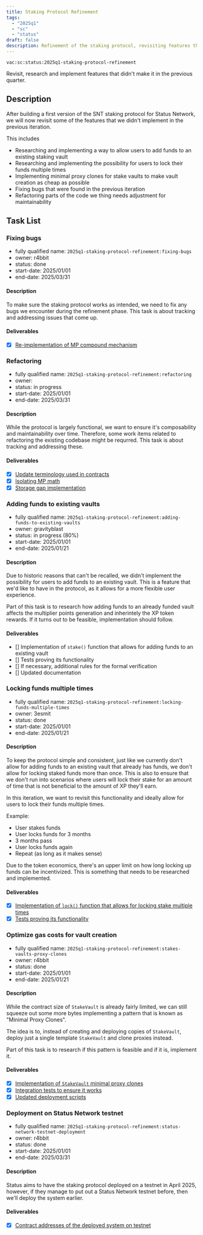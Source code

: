 ```yaml
---
title: Staking Protocol Refinement
tags:
  - "2025q1"
  - "sc"
  - "status"
draft: false
description: Refinement of the staking protocol, revisiting features that didn't make it in previous iterations.
---
```


`vac:sc:status:2025q1-staking-protocol-refinement`

Revisit, research and implement features that didn't make it in the previous quarter. 

## Description

After building a first version of the SNT staking protocol for Status Network, we will now revisit some of the features that we didn't implement in the previous iteration.

This includes

- Researching and implementing a way to allow users to add funds to an existing staking vault
- Researching and implementing the possibility for users to lock their funds multiple times
- Implementing minimal proxy clones for stake vaults to make vault creation as cheap as possible
- Fixing bugs that were found in the previous iteration
- Refactoring parts of the code we thing needs adjustment for maintainability

## Task List


### Fixing bugs
* fully qualified name: `2025q1-staking-protocol-refinement:fixing-bugs`
* owner: r4bbit
* status: done
* start-date: 2025/01/01
* end-date: 2025/03/31

#### Description

To make sure the staking protocol works as intended,
we need to fix any bugs we encounter during the refinement phase.
This task is about tracking and addressing issues that come up.

#### Deliverables

- [x] [Re-implementation of MP compound mechanism](https://github.com/vacp2p/staking-reward-streamer/pull/136)

### Refactoring
* fully qualified name: `2025q1-staking-protocol-refinement:refactoring`
* owner: 
* status: in progress
* start-date: 2025/01/01
* end-date: 2025/03/31

#### Description

While the protocol is largely functional,
we want to ensure it's composability and maintainability over time.
Therefore,
some work items related to refactoring the existing codebase might be requrred.
This task is about tracking and addressing these.

#### Deliverables

- [x] [Update terminology used in contracts](https://github.com/vacp2p/staking-reward-streamer/pull/97)
- [x] [Isolating MP math](https://github.com/vacp2p/staking-reward-streamer/pull/109)
- [x] [Storage gap implementation](https://github.com/vacp2p/staking-reward-streamer/pull/149)

### Adding funds to existing vaults

* fully qualified name: `2025q1-staking-protocol-refinement:adding-funds-to-existing-vaults`
* owner: gravityblast
* status: in progress (80%)
* start-date: 2025/01/01
* end-date: 2025/01/21

#### Description

Due to historic reasons that can't be recalled, we didn't implement the possibility for users to add funds to an existing vault.
This is a feature that we'd like to have in the protocol,
as it allows for a more flexible user experience.

Part of this task is to research how adding funds to an already funded vault affects the multiplier points generation and inherintely the XP token rewards.
If it turns out to be feasible,
implementation should follow.

#### Deliverables

- [] Implementation of `stake()` function that allows for adding funds to an existing vault 
- [] Tests proving its functionality
- [] If necessary, additional rules for the formal verification
- [] Updated documentation


### Locking funds multiple times

* fully qualified name: `2025q1-staking-protocol-refinement:locking-funds-multiple-times`
* owner: 3esmit
* status: done 
* start-date: 2025/01/01
* end-date: 2025/01/21

#### Description

To keep the protocol simple and consistent,
just like we currently don't allow for adding funds to an existing vault that already has funds,
we don't allow for locking staked funds more than once.
This is also to ensure that we don't run into scenarios where users will lock their stake for an amount of time that is not beneficial to the amount of XP they'll earn.

In this iteration, 
we want to revisit this functionality and ideally allow for users to lock their funds multiple times.

Example:

- User stakes funds
- User locks funds for 3 months
- 3 months pass
- User locks funds again
- Repeat (as long as it makes sense)

Due to the token economics,
there's an upper limit on how long locking up funds can be incentivized.
This is something that needs to be researched and implemented.


#### Deliverables

- [x] [Implementation of `lock()` function that allows for locking stake multiple times](https://github.com/vacp2p/staking-reward-streamer/pull/162)
- [x] [Tests proving its functionality](https://github.com/vacp2p/staking-reward-streamer/pull/162)

### Optimize gas costs for vault creation

* fully qualified name: `2025q1-staking-protocol-refinement:stakes-vaults-proxy-clones`
* owner: r4bbit
* status: done
* start-date: 2025/01/01
* end-date: 2025/01/21

#### Description

While the contract size of `StakeVault` is already fairly limited,
we can still squeeze out some more bytes implementing a pattern that is known as "Minimal Proxy Clones".

The idea is to,
instead of creating and deploying copies of `StakeVault`,
deploy just a single template `StakeVault` and clone proxies instead.

Part of this task is to research if this pattern is feasible and if it is,
implement it.

#### Deliverables

- [x] [Implementation of `StakeVault` minimal proxy clones](https://github.com/vacp2p/staking-reward-streamer/commit/18fb16bcc67fa9d0647accf7f6377376a23b1525)
- [x] [Integration tests to ensure it works](https://github.com/vacp2p/staking-reward-streamer/commit/18fb16bcc67fa9d0647accf7f6377376a23b1525#diff-9fba913da43564473980fc4cabf095465fcaf84f425e08d6a6d807c0e8b745c0)
- [x] [Updated deployment scripts](https://github.com/vacp2p/staking-reward-streamer/commit/18fb16bcc67fa9d0647accf7f6377376a23b1525#diff-a86f9f3c1b97ab54108b58c44e3e721fae338da4bb2b5578b175c29160cb4b66)

### Deployment on Status Network testnet

* fully qualified name: `2025q1-staking-protocol-refinement:status-network-testnet-deployment`
* owner: r4bbit
* status: done
* start-date: 2025/01/01
* end-date: 2025/03/31

#### Description

Status aims to have the staking protocol deployed on a testnet in April 2025,
however,
if they manage to put out a Status Network testnet before,
then we'll deploy the system earlier. 

#### Deliverables

- [x] [Contract addresses of the deployed system on testnet](https://www.notion.so/Contract-Deployment-Addresses-d6dd98b1b4f6461d82eec6ab18b852c8?pvs=4#1ac8f96fb65c80cc9f1adf389a575d3f)

